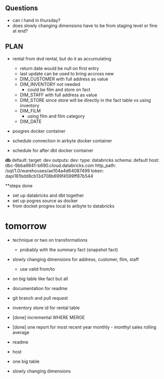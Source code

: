 ## Questions
- can i hand in thursday?
- does slowly changing dimensions have to be from staging level or fine at end?

## PLAN
- rental from dvd rental, but do it as accumulating
    - return date would be null on first entry
    - last update can be used to bring accross new
    - DIM_CUSTOMER with full address as value
    - DIM_INVENTORY not needed
        - could be film and store on fact
    - DIM_STAFF with full address as value
    - DIM_STORE since store will be directly in the fact table vs using inventory
    - DIM_FILM
        - using film and film category
    - DIM_DATE

- posgres docker container
- schedule connection in airbyte docker container
- schedule for after dbt docker container


**db**
default:
  target: dev
  outputs:
    dev:
      type: databricks
      schema: default
      host: dbc-9bba6641-b690.cloud.databricks.com
      http_path: /sql/1.0/warehouses/ae104a4d64087499
      token: dapi181bdd8cb13d708b699f4599ff87b544

**steps done
- set up databricks and dbt together
- set up pogres source as docker
- from docket progres local to airbyte to databricks

# tomorrow
- technique or two on transformations
    - probably with the summary fact (snapshot fact)
- slowly changing dimensions for address, customer, film, staff
    - use valid from/to
- on big table like fact but all
- documentation for readme
- git branch and pull request
- inventory store id for rental table

- [done] incremental WHERE MERGE
- [done] one report for most recent year monthly - monthyl sales rolling average
- readme
- host
- one big table
- slowly changing dimensions